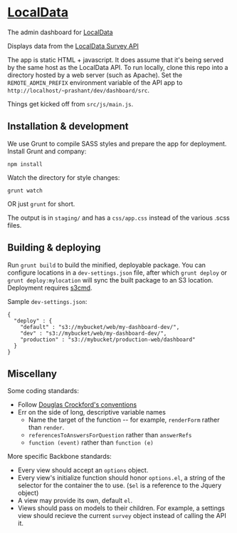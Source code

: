 # [LocalData](http://localdata.com)
The admin dashboard for [LocalData](http://localdata.com)

Displays data from the [LocalData Survey API](https://github.com/LocalData/localdata-api)

The app is static HTML + javascript. It does assume that it's being
served by the same host as the LocalData API. To run locally, clone this repo
into a directory hosted by a web server (such as Apache). Set the
`REMOTE_ADMIN_PREFIX` environment variable of the API app to
`http://localhost/~prashant/dev/dashboard/src`.

Things get kicked off from `src/js/main.js`.

## Installation & development

We use Grunt to compile SASS styles and prepare the app for deployment. Install Grunt and company:

`npm install`

Watch the directory for style changes:

`grunt watch`

OR just `grunt` for short.

The output is in `staging/` and has a `css/app.css` instead of the various .scss files.

## Building & deploying

Run `grunt build` to build the minified, deployable package. You can configure locations in a `dev-settings.json` file, after which `grunt deploy` or `grunt deploy:mylocation` will sync the built package to an S3 location. Deployment requires [s3cmd](http://s3tools.org/s3cmd).

Sample `dev-settings.json`:

```
{
  "deploy" : {
    "default" : "s3://mybucket/web/my-dashboard-dev/",
    "dev" : "s3://mybucket/web/my-dashboard-dev/",
    "production" : "s3://mybucket/production-web/dashboard"
  }
}
```

## Miscellany
Some coding standards:

* Follow [Douglas Crockford's conventions](http://javascript.crockford.com/code.html)
* Err on the side of long, descriptive variable names
  * Name the target of the function -- for example, `renderForm` rather than `render`.
  * `referencesToAnswersForQuestion` rather than `answerRefs`
  * `function (event)` rather than `function (e)`

More specific Backbone standards:

* Every view should accept an `options` object.
* Every view's initialize function should honor `options.el`, a string of the
selector for the container the to use. (`$el` is a reference to the Jquery object)
* A view may provide its own, default `el`.
* Views should pass on models to their children. For example, a settings view
should recieve the current `survey` object instead of calling the API it.
